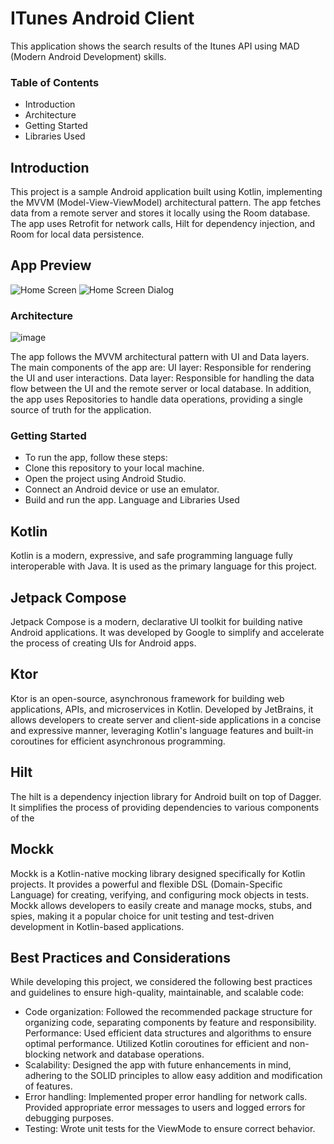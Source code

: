  # ITunes Android Client 
This application shows the search results of the Itunes API using MAD (Modern Android Development) skills.
### Table of Contents
 - Introduction
 - Architecture
 - Getting Started
 - Libraries Used

## Introduction
This project is a sample Android application built using Kotlin, implementing the MVVM (Model-View-ViewModel) architectural pattern. The app fetches data from a remote server and stores it locally using the Room database. The app uses Retrofit for network calls, Hilt for dependency injection, and Room for local data persistence.

## App Preview
![Home Screen](https://user-images.githubusercontent.com/11259931/233521428-e788d9c1-4c9a-494d-ba26-31aa31a2ea0a.PNG)
![Home Screen Dialog](https://user-images.githubusercontent.com/11259931/233521445-c44e1619-1de3-49ae-939c-de4f12aa6d3f.PNG)

### Architecture
![image](https://user-images.githubusercontent.com/11259931/230985378-b18c3140-ee91-4778-a152-a3e45336d7d2.png)


The app follows the MVVM architectural pattern with UI and Data layers. The main components of the app are:
UI layer: Responsible for rendering the UI and user interactions.
Data layer: Responsible for handling the data flow between the UI and the remote server or local database.
In addition, the app uses Repositories to handle data operations, providing a single source of truth for the application.


### Getting Started
- To run the app, follow these steps:
- Clone this repository to your local machine.
- Open the project using Android Studio.
- Connect an Android device or use an emulator.
- Build and run the app.
Language and Libraries Used

## Kotlin
Kotlin is a modern, expressive, and safe programming language fully interoperable with Java. It is used as the primary language for this project.

## Jetpack Compose
Jetpack Compose is a modern, declarative UI toolkit for building native Android applications. It was developed by Google to simplify and accelerate the process of creating UIs for Android apps.

## Ktor
Ktor is an open-source, asynchronous framework for building web applications, APIs, and microservices in Kotlin. Developed by JetBrains, it allows developers to create server and client-side applications in a concise and expressive manner, leveraging Kotlin's language features and built-in coroutines for efficient asynchronous programming.
## Hilt
The hilt is a dependency injection library for Android built on top of Dagger. It simplifies the process of providing dependencies to various components of the 
## Mockk
Mockk is a Kotlin-native mocking library designed specifically for Kotlin projects. It provides a powerful and flexible DSL (Domain-Specific Language) for creating, verifying, and configuring mock objects in tests. Mockk allows developers to easily create and manage mocks, stubs, and spies, making it a popular choice for unit testing and test-driven development in Kotlin-based applications.

## Best Practices and Considerations
While developing this project, we considered the following best practices and guidelines to ensure high-quality, maintainable, and scalable code:

- Code organization: Followed the recommended package structure for organizing code, separating components by feature and responsibility.
Performance: Used efficient data structures and algorithms to ensure optimal performance. Utilized Kotlin coroutines for efficient and non-blocking network and database operations.
- Scalability: Designed the app with future enhancements in mind, adhering to the SOLID principles to allow easy addition and modification of features.
- Error handling: Implemented proper error handling for network calls. Provided appropriate error messages to users and logged errors for debugging purposes.
- Testing: Wrote unit tests for the ViewMode to ensure correct behavior.
